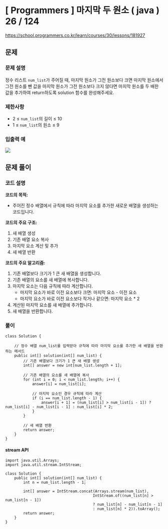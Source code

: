 # [ Programmers ] 마지막 두 원소 ( java ) 26 / 124
https://school.programmers.co.kr/learn/courses/30/lessons/181927

## 문제 
### 문제 설명
정수 리스트 `num_list`가 주어질 때, 마지막 원소가 그전 원소보다 크면 마지막 원소에서 그전 원소를 뺀 값을 마지막 원소가 그전 원소보다 크지 않다면 마지막 원소를 두 배한 값을 추가하여 return하도록 solution 함수를 완성해주세요.
### 제한사항
- 2 ≤ `num_list`의 길이 ≤ 10
- 1 ≤ `num_list`의 원소 ≤ 9

### 입출력 예
![](https://i.imgur.com/Jmn9cUP.png)

## 문제 풀이
### 코드 설명
**코드의 목적:**

- 주어진 정수 배열에서 규칙에 따라 마지막 요소를 추가한 새로운 배열을 생성하는 코드입니다.

**코드의 주요 구조:**

1. 새 배열 생성
2. 기존 배열 요소 복사
3. 마지막 요소 계산 및 추가
4. 새 배열 반환

**코드의 주요 알고리즘:**

1. 기존 배열보다 크기가 1 큰 새 배열을 생성합니다.
2. 기존 배열의 요소를 새 배열에 복사합니다.
3. 마지막 요소는 다음 규칙에 따라 계산합니다.
    - 마지막 요소가 바로 이전 요소보다 크면: 마지막 요소 - 이전 요소
    - 마지막 요소가 바로 이전 요소보다 작거나 같으면: 마지막 요소 * 2
4. 계산된 마지막 요소를 새 배열에 추가합니다.
5. 새 배열을 반환합니다.

### 풀이
```
class Solution {

    // 정수 배열 num_list를 입력받아 규칙에 따라 마지막 요소를 추가한 새 배열을 반환하는 메서드
    public int[] solution(int[] num_list) {
        // 기존 배열보다 크기가 1 큰 새 배열 생성
        int[] answer = new int[num_list.length + 1];

        // 기존 배열의 요소를 새 배열에 복사
        for (int i = 0; i < num_list.length; i++) {
            answer[i] = num_list[i];

            // 마지막 요소인 경우 규칙에 따라 계산
            if (i == num_list.length - 1) {
                answer[i + 1] = (num_list[i] > num_list[i - 1]) ? num_list[i] - num_list[i - 1] : num_list[i] * 2;
            }
        }

        // 새 배열 반환
        return answer;
    }
}
```

#### stream API
```
import java.util.Arrays;
import java.util.stream.IntStream;

class Solution {
    public int[] solution(int[] num_list) {
        int n = num_list.length - 1;
        
        int[] answer = IntStream.concat(Arrays.stream(num_list),
                                       IntStream.of((num_list[n] > num_list[n - 1]) 
                                       ? num_list[n] - num_list[n - 1]
                                       : num_list[n] * 2)).toArray();
        return answer;
    }
}
```
